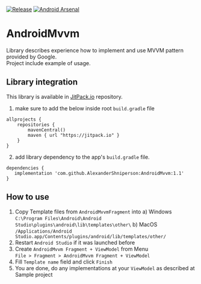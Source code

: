 [![Release](https://jitpack.io/v/AlexanderShniperson/AndroidMvvm.svg)](https://jitpack.io/#AlexanderShniperson/AndroidMvvm)
[![Android Arsenal](https://img.shields.io/badge/Android%20Arsenal-AndroidMvvm-green.svg?style=flat)](https://android-arsenal.com/details/1/7466)
# AndroidMvvm
Library describes experience how to implement and use MVVM pattern provided by Google.<br>
Project include example of usage.

## Library integration
This library is available in [JitPack.io](https://jitpack.io/) repository.
1) make sure to add the below inside root `build.gradle` file
```
allprojects {
    repositories {
        mavenCentral()
        maven { url "https://jitpack.io" }
    }
}
```
2) add library dependency to the app's `build.gradle` file.
```
dependencies {
   implementation 'com.github.AlexanderShniperson:AndroidMvvm:1.1'
}
```

## How to use
1) Copy Template files from `AndroidMvvmFragment` into
a) Windows `C:\Program Files\Android\Android Studio\plugins\android\lib\templates\other\`
b) MacOS `/Applications/Android Studio.app/Contents/plugins/android/lib/templates/other/`
2) Restart `Android Studio` if it was launched before
3) Create `AndroidMvvm Fragment + ViewModel` from Menu<br>
`File > Fragment > AndroidMvvm Fragment + ViewModel`<br>
4) Fill `Template name` field and click `Finish`
5) You are done, do any implementations at your `ViewModel` as described at Sample project
